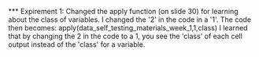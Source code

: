 *** Expirement 1:
Changed the apply function (on slide 30) for learning about the class of variables.
I changed the '2' in the code in a '1'.
The code then becomes:
apply(data_self_testing_materials_week_1,1,class)
I learned that by changing the 2 in the code to a 1, you see the 'class' of 
each cell output instead of the 'class' for a variable.
